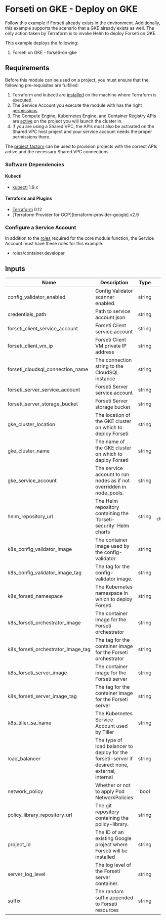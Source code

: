 # Forseti on GKE - Deploy on GKE
Follow this example if Forseti already exists in the environment.  Additionally, this example supports the scenario that a GKE already exists as well.  The only action taken by Terraform is to invoke Helm to deploy Forseti on GKE.

This example deploys the following:
1. Forseti on GKE - forseti-on-gke

## Requirements

Before this module can be used on a project, you must ensure that the following pre-requisites are fulfilled:

1. Terraform and kubectl are [installed](#software-dependencies) on the machine where Terraform is executed.
2. The Service Account you execute the module with has the right [permissions](#configure-a-service-account).
3. The Compute Engine, Kubernetes Engine, and Container Registry APIs are [active](#enable-apis) on the project you will launch the cluster in.
4. If you are using a Shared VPC, the APIs must also be activated on the Shared VPC host project and your service account needs the proper permissions there.

The [project factory](https://github.com/terraform-google-modules/terraform-google-project-factory) can be used to provision projects with the correct APIs active and the necessary Shared VPC connections.

### Software Dependencies
#### Kubectl
- [kubectl](https://github.com/kubernetes/kubernetes/releases) 1.9.x
#### Terraform and Plugins
- [Terraform](https://www.terraform.io/downloads.html) 0.12
- [Terraform Provider for GCP][terraform-provider-google] v2.9

### Configure a Service Account
In addition to the [roles](https://github.com/forseti-security/terraform-google-forseti#iam-roles) required for the core module function, the Service Account must have these roles for this example.
- roles/container.developer

<!-- BEGINNING OF PRE-COMMIT-TERRAFORM DOCS HOOK -->
## Inputs

| Name | Description | Type | Default | Required |
|------|-------------|:----:|:-----:|:-----:|
| config\_validator\_enabled | Config Validator scanner enabled. | string | `"false"` | no |
| credentials\_path | Path to service account json | string | n/a | yes |
| forseti\_client\_service\_account | Forseti Client service account | string | n/a | yes |
| forseti\_client\_vm\_ip | Forseti Client VM private IP address | string | n/a | yes |
| forseti\_cloudsql\_connection\_name | The connection string to the CloudSQL instance | string | n/a | yes |
| forseti\_server\_service\_account | Forseti Server service account | string | n/a | yes |
| forseti\_server\_storage\_bucket | Forseti Server storage bucket | string | n/a | yes |
| gke\_cluster\_location | The location of the GKE cluster on which to deploy Forseti | string | n/a | yes |
| gke\_cluster\_name | The name of the GKE cluster on which to deploy Forseti | string | n/a | yes |
| gke\_service\_account | The service account to run nodes as if not overridden in node\_pools. | string | `"create"` | no |
| helm\_repository\_url | The Helm repository containing the 'forseti-security' Helm charts | string | `"https://forseti-security-charts.storage.googleapis.com/release/"` | no |
| k8s\_config\_validator\_image | The container image used by the config-validator | string | `"gcr.io/forseti-containers/config-validator"` | no |
| k8s\_config\_validator\_image\_tag | The tag for the config-validator image. | string | `"latest"` | no |
| k8s\_forseti\_namespace | The Kubernetes namespace in which to deploy Forseti. | string | `"forseti"` | no |
| k8s\_forseti\_orchestrator\_image | The container image for the Forseti orchestrator | string | `"gcr.io/forseti-containers/forseti"` | no |
| k8s\_forseti\_orchestrator\_image\_tag | The tag for the container image for the Forseti orchestrator | string | `"v2.19.1"` | no |
| k8s\_forseti\_server\_image | The container image for the Forseti server | string | `"gcr.io/forseti-containers/forseti"` | no |
| k8s\_forseti\_server\_image\_tag | The tag for the container image for the Forseti server | string | `"v2.19.1"` | no |
| k8s\_tiller\_sa\_name | The Kubernetes Service Account used by Tiller | string | `"tiller"` | no |
| load\_balancer | The type of load balancer to deploy for the forseti-server if desired: none, external, internal | string | `"internal"` | no |
| network\_policy | Whether or not to apply Pod NetworkPolicies | bool | `"false"` | no |
| policy\_library\_repository\_url | The git repository containing the policy-library. | string | `"https://github.com/forseti-security/policy-library"` | no |
| project\_id | The ID of an existing Google project where Forseti will be installed | string | n/a | yes |
| server\_log\_level | The log level of the Forseti server container. | string | `"info"` | no |
| suffix | The random suffix appended to Forseti resources | string | n/a | yes |

<!-- END OF PRE-COMMIT-TERRAFORM DOCS HOOK -->
